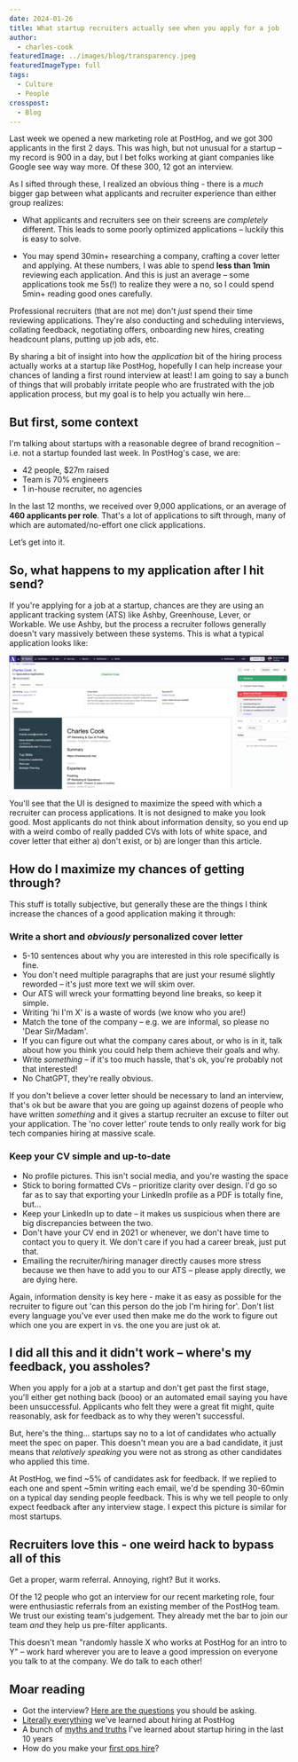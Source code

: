 ```yaml
---
date: 2024-01-26
title: What startup recruiters actually see when you apply for a job
author:
  - charles-cook
featuredImage: ../images/blog/transparency.jpeg
featuredImageType: full
tags:
  - Culture
  - People
crosspost:
  - Blog      
---
```


Last week we opened a new marketing role at PostHog, and we got 300 applicants in the first 2 days. This was high, but not unusual for a startup – my record is 900 in a day, but I bet folks working at giant companies like Google see way way more. Of these 300, 12 got an interview. 

As I sifted through these, I realized an obvious thing - there is a _much_ bigger gap between what applicants and recruiter experience than either group realizes:

- What applicants and recruiters see on their screens are _completely_ different. This leads to some poorly optimized applications – luckily this is easy to solve. 

- You may spend 30min+ researching a company, crafting a cover letter and applying. At these numbers, I was able to spend **less than 1min** reviewing each application. And this is just an average – some applications took me 5s(!) to realize they were a no, so I could spend 5min+ reading good ones carefully.

Professional recruiters (that are not me) don't _just_ spend their time reviewing applications. They're also conducting and scheduling interviews, collating feedback, negotiating offers, onboarding new hires, creating headcount plans, putting up job ads, etc. 

By sharing a bit of insight into how the _application_ bit of the hiring process actually works at a startup like PostHog, hopefully I can help increase your chances of landing a first round interview at least! I am going to say a bunch of things that will probably irritate people who are frustrated with the job application process, but my goal is to help you actually win here... 

## But first, some context

I'm talking about startups with a reasonable degree of brand recognition – i.e. not a startup founded last week. In PostHog's case, we are:

- 42 people, $27m raised
- Team is 70% engineers
- 1 in-house recruiter, no agencies

In the last 12 months, we received over 9,000 applications, or an average of **460 applicants per role**. That's a lot of applications to sift through, many of which are automated/no-effort one click applications.

Let’s get into it. 

## So, what happens to my application after I hit send?

If you're applying for a job at a startup, chances are they are using an applicant tracking system (ATS) like Ashby, Greenhouse, Lever, or Workable. We use Ashby, but the process a recruiter follows generally doesn't vary massively between these systems. This is what a typical application looks like:

![Ashby screenshot](../images/ashby-screenshot.png)

You'll see that the UI is designed to maximize the speed with which a recruiter can process applications. It is not designed to make you look good. Most applicants do not think about information density, so you end up with a weird combo of really padded CVs with lots of white space, and cover letter that either a) don't exist, or b) are longer than this article.

## How do I maximize my chances of getting through?

This stuff is totally subjective, but generally these are the things I think increase the chances of a good application making it through:

### Write a short and _obviously_ personalized cover letter

- 5-10 sentences about why you are interested in this role specifically is fine.
- You don't need multiple paragraphs that are just your resumé slightly reworded – it's just more text we will skim over. 
- Our ATS will wreck your formatting beyond line breaks, so keep it simple.
- Writing 'hi I'm X' is a waste of words (we know who you are!)
- Match the tone of the company – e.g. we are informal, so please no 'Dear Sir/Madam'. 
- If you can figure out what the company cares about, or who is in it, talk about how you think you could help them achieve their goals and why.
- Write _something_ – if it's too much hassle, that's ok, you're probably not that interested!
- No ChatGPT, they're really obvious.

If you don't believe a cover letter should be necessary to land an interview, that's ok but be aware that you are going up against dozens of people who have written _something_ and it gives a startup recruiter an excuse to filter out your application. The 'no cover letter' route tends to only really work for big tech companies hiring at massive scale. 

### Keep your CV simple and up-to-date

- No profile pictures. This isn't social media, and you're wasting the space
- Stick to boring formatted CVs – prioritize clarity over design. I'd go so far as to say that exporting your LinkedIn profile as a PDF is totally fine, but...
- Keep your LinkedIn up to date – it makes us suspicious when there are big discrepancies between the two.
- Don't have your CV end in 2021 or whenever, we don't have time to contact you to query it. We don't care if you had a career break, just put that.
- Emailing the recruiter/hiring manager directly causes more stress because we then have to add you to our ATS – please apply directly, we are dying here.

Again, information density is key here - make it as easy as possible for the recruiter to figure out 'can this person do the job I'm hiring for'. Don't list every language you've ever used then make me do the work to figure out which one you are expert in vs. the one you are just ok at. 

## I did all this and it didn't work – where's my feedback, you assholes?

When you apply for a job at a startup and don't get past the first stage, you'll either get nothing back (booo) or an automated email saying you have been unsuccessful. Applicants who felt they were a great fit might, quite reasonably, ask for feedback as to why they weren't successful. 

But, here's the thing... startups say no to a lot of candidates who actually meet the spec on paper. This doesn't mean you are a bad candidate, it just means that _relatively speaking_ you were not as strong as other candidates who applied this time. 

At PostHog, we find ~5% of candidates ask for feedback. If we replied to each one and spent ~5min writing each email, we'd be spending 30-60min on a typical day sending people feedback. This is why we tell people to only expect feedback after any interview stage. I expect this picture is similar for most startups.

## Recruiters love this - one weird hack to bypass all of this

Get a proper, warm referral. Annoying, right? But it works. 

Of the 12 people who got an interview for our recent marketing role, four were enthusiastic referrals from an existing member of the PostHog team. We trust our existing team's judgement. They already met the bar to join our team _and_ they help us pre-filter applicants. 

This doesn't mean "randomly hassle X who works at PostHog for an intro to Y" – work hard wherever you are to leave a good impression on everyone you talk to at the company. We do talk to each other!

## Moar reading

- Got the interview? [Here are the questions](/founders/what-to-ask-in-interviews) you should be asking. 
- [Literally everything](/newsletter/hiring-at-posthog-lessons) we've learned about hiring at PostHog
- A bunch of [myths and truths](/founders/early-stage-startup-hiring-strategy) I've learned about startup hiring in the last 10 years
- How do you make your [first ops hire](/founders/first-ops-hire)?
